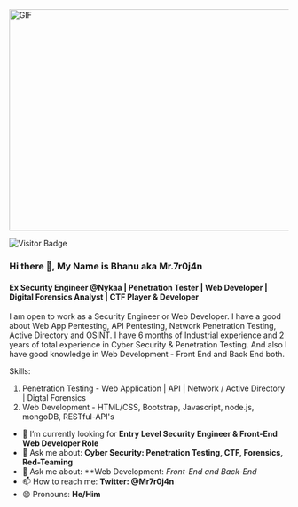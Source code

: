 <img align="center" alt="GIF" src="https://thumbs.dreamstime.com/b/human-skull-green-binary-code-matrix-background-side-view-human-skull-concept-hacker-computer-virus-database-theft-171886103.jpg" width="800" height="400" />

![Visitor Badge](https://visitor-badge.laobi.icu/badge?page_id=mr-7r0j4n)

### Hi there 👋, My Name is Bhanu aka Mr.7r0j4n

#### Ex Security Engineer @Nykaa | Penetration Tester | Web Developer | Digital Forensics Analyst | CTF Player & Developer    
I am open to work as a Security Engineer or Web Developer. I have a good about Web App Pentesting, API Pentesting, Network Penetration Testing, Active Directory and OSINT. I have 6 months of Industrial experience and 2 years of total experience in Cyber Security & Penetration Testing. And also I have good knowledge in Web Development - Front End and Back End both.

Skills:
1. Penetration Testing - Web Application | API | Network / Active Directory | Digtal Forensics
2. Web Development - HTML/CSS, Bootstrap, Javascript, node.js, mongoDB, RESTful-API's

- 🔭 I’m currently looking for **Entry Level Security Engineer & Front-End Web Developer Role**
- 💬 Ask me about: **Cyber Security: Penetration Testing, CTF, Forensics, Red-Teaming**
- 💬 Ask me about: **Web Development: *Front-End and Back-End*
- 📫 How to reach me: **Twitter: @Mr7r0j4n** 
- 😄 Pronouns: **He/Him**
